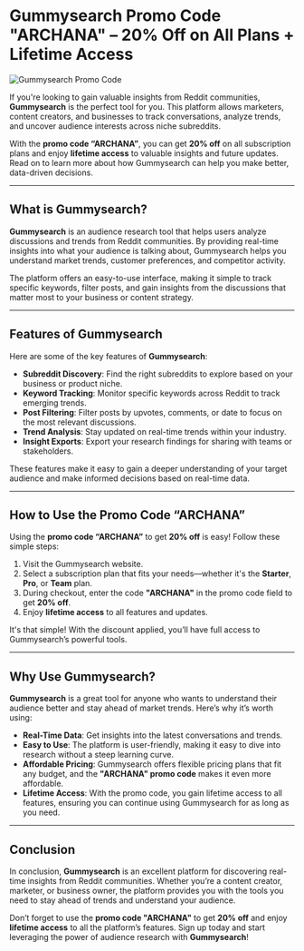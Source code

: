 # Gummysearch Promo Code "ARCHANA" – 20% Off on All Plans + Lifetime Access
![Gummysearch Promo Code](https://github.com/user-attachments/assets/81dd5b99-e179-49df-a789-6653bf109269)

If you're looking to gain valuable insights from Reddit communities, **Gummysearch** is the perfect tool for you. This platform allows marketers, content creators, and businesses to track conversations, analyze trends, and uncover audience interests across niche subreddits. 

With the **promo code “ARCHANA”**, you can get **20% off** on all subscription plans and enjoy **lifetime access** to valuable insights and future updates. Read on to learn more about how Gummysearch can help you make better, data-driven decisions.

---

## What is Gummysearch?

**Gummysearch** is an audience research tool that helps users analyze discussions and trends from Reddit communities. By providing real-time insights into what your audience is talking about, Gummysearch helps you understand market trends, customer preferences, and competitor activity.

The platform offers an easy-to-use interface, making it simple to track specific keywords, filter posts, and gain insights from the discussions that matter most to your business or content strategy.

---

## Features of Gummysearch

Here are some of the key features of **Gummysearch**:

- **Subreddit Discovery**: Find the right subreddits to explore based on your business or product niche.
- **Keyword Tracking**: Monitor specific keywords across Reddit to track emerging trends.
- **Post Filtering**: Filter posts by upvotes, comments, or date to focus on the most relevant discussions.
- **Trend Analysis**: Stay updated on real-time trends within your industry.
- **Insight Exports**: Export your research findings for sharing with teams or stakeholders.

These features make it easy to gain a deeper understanding of your target audience and make informed decisions based on real-time data.

---

## How to Use the Promo Code “ARCHANA”

Using the **promo code “ARCHANA”** to get **20% off** is easy! Follow these simple steps:

1. Visit the Gummysearch website.
2. Select a subscription plan that fits your needs—whether it's the **Starter**, **Pro**, or **Team** plan.
3. During checkout, enter the code **"ARCHANA"** in the promo code field to get **20% off**.
4. Enjoy **lifetime access** to all features and updates.

It's that simple! With the discount applied, you’ll have full access to Gummysearch’s powerful tools.

---

## Why Use Gummysearch?

**Gummysearch** is a great tool for anyone who wants to understand their audience better and stay ahead of market trends. Here’s why it’s worth using:

- **Real-Time Data**: Get insights into the latest conversations and trends.
- **Easy to Use**: The platform is user-friendly, making it easy to dive into research without a steep learning curve.
- **Affordable Pricing**: Gummysearch offers flexible pricing plans that fit any budget, and the **"ARCHANA" promo code** makes it even more affordable.
- **Lifetime Access**: With the promo code, you gain lifetime access to all features, ensuring you can continue using Gummysearch for as long as you need.

---

## Conclusion

In conclusion, **Gummysearch** is an excellent platform for discovering real-time insights from Reddit communities. Whether you’re a content creator, marketer, or business owner, the platform provides you with the tools you need to stay ahead of trends and understand your audience. 

Don’t forget to use the **promo code "ARCHANA"** to get **20% off** and enjoy **lifetime access** to all the platform’s features. Sign up today and start leveraging the power of audience research with **Gummysearch**!


